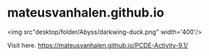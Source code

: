 # mateusvanhalen.github.io

<img src"desktop/folder/Abyss/darkwing-duck.png" width='400'/>

Visit here. 
https://mateusvanhalen.github.io/PCDE-Activity-9.1/
